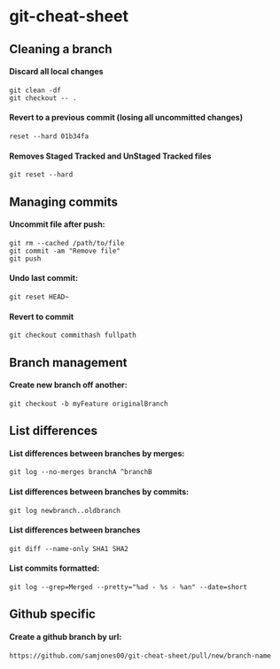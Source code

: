 # git-cheat-sheet

## Cleaning a branch

#### Discard all local changes
`git clean -df`\
`git checkout -- .`

#### Revert to a previous commit (losing all uncommitted changes)
`reset --hard 01b34fa`

#### Removes Staged Tracked and UnStaged Tracked files
`git reset --hard`


## Managing commits

#### Uncommit file after push:

`git rm --cached /path/to/file`\
`git commit -am "Remove file"`\
`git push`

#### Undo last commit:
`git reset HEAD~`

#### Revert to commit
`git checkout commithash fullpath`

## Branch management

#### Create new branch off another:
`git checkout -b myFeature originalBranch`

## List differences

#### List differences between branches by merges:
`git log --no-merges branchA ^branchB`

#### List differences between branches by commits:
`git log newbranch..oldbranch`

#### List differences between branches
`git diff --name-only SHA1 SHA2`

#### List commits formatted:
`git log --grep=Merged --pretty="%ad - %s - %an" --date=short`

## Github specific

#### Create a github branch by url:
`https://github.com/samjones00/git-cheat-sheet/pull/new/branch-name`
